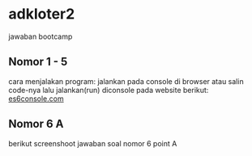# adkloter2
jawaban bootcamp

<h2>Nomor 1 - 5</h2>
cara menjalakan program:
jalankan pada console di browser
atau salin code-nya lalu jalankan(run) diconsole pada website berikut: <a href="https://es6console.com/" >es6console.com</a>

<h2>Nomor 6 A</h2>
berikut screenshoot jawaban soal nomor 6 point A


